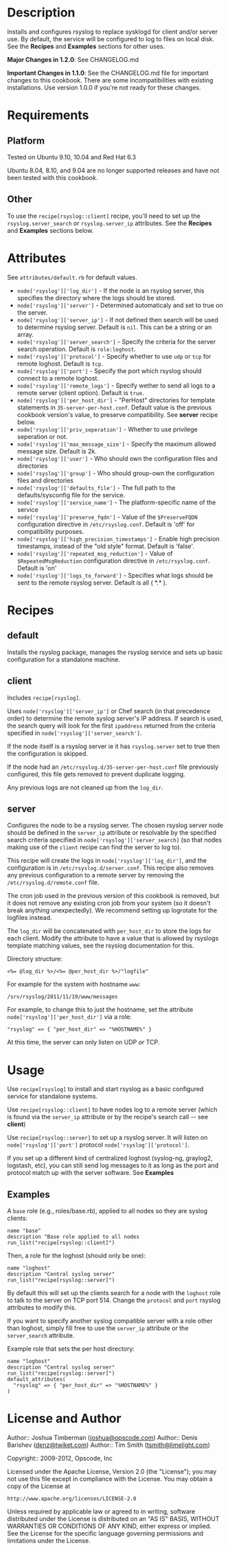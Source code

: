 Description
===========

Installs and configures rsyslog to replace sysklogd for client and/or
server use. By default, the service will be configured to log to
files on local disk. See the __Recipes__ and __Examples__ sections
for other uses.

**Major Changes in 1.2.0**: See CHANGELOG.md

**Important Changes in 1.1.0**: See the CHANGELOG.md file for
  important changes to this cookbook. There are some incompatibilities
  with existing installations. Use version 1.0.0 if you're not ready
  for these changes.

Requirements
============

Platform
--------

Tested on Ubuntu 9.10, 10.04 and Red Hat 6.3

Ubuntu 8.04, 8.10, and 9.04 are no longer supported releases and have not been tested with this cookbook.

Other
-----

To use the `recipe[rsyslog::client]` recipe, you'll need to set up the `rsyslog.server_search` or `rsyslog.server_ip` attributes.  See the __Recipes__ and __Examples__ sections below.

Attributes
==========

See `attributes/default.rb` for default values.

* `node['rsyslog']['log_dir']` - If the node is an rsyslog server,
  this specifies the directory where the logs should be stored.
* `node['rsyslog']['server']` - Determined automaticaly and set to true on
  the server.
* `node['rsyslog']['server_ip']` - If not defined then search will be used
  to determine rsyslog server. Default is `nil`.  This can be a string or an array.
* `node['rsyslog']['server_search']` - Specify the criteria for the server
  search operation. Default is `role:loghost`.
* `node['rsyslog']['protocol']` - Specify whether to use `udp` or
  `tcp` for remote loghost. Default is `tcp`.
* `node['rsyslog']['port']` - Specify the port which rsyslog should
  connect to a remote loghost.
* `node['rsyslog']['remote_logs']` - Specify wether to send all logs
  to a remote server (client option). Default is `true`.
* `node['rsyslog']['per_host_dir']` - "PerHost" directories for
  template statements in `35-server-per-host.conf`. Default value is
  the previous cookbook version's value, to preserve compatibility.
  See __server__ recipe below.
* `node['rsyslog']['priv_seperation']` - Whether to use privilege seperation or
   not.
* `node['rsyslog']['max_message_size']` - Specify the maximum allowed
  message size. Default is 2k.
* `node['rsyslog']['user']` - Who should own the configuration files and directories
* `node['rsyslog']['group']` - Who should group-own the configuration files
  and directories
* `node['rsyslog']['defaults_file']` - The full path to the defaults/sysconfig file
  for the service.
* `node['rsyslog']['service_name']` - The platform-specific name of the service
* `node['rsyslog']['preserve_fqdn']` - Value of the `$PreserveFQDN`
  configuration directive in `/etc/rsyslog.conf`. Default is 'off' for
  compatibility purposes.
* `node['rsyslog']['high_precision_timestamps']` -  Enable high precision
  timestamps, instead of the "old style" format.  Default is 'false'.
* `node['rsyslog']['repeated_msg_reduction']` -  Value of `$RepeatedMsgReduction`
  configuration directive in `/etc/rsyslog.conf`. Default is 'on'
* `node['rsyslog']['logs_to_forward']` -  Specifies what logs should be sent to the
  remote rsyslog server. Default is all ( \*.\* ).

Recipes
=======

default
-------

Installs the rsyslog package, manages the rsyslog service and sets up basic
configuration for a standalone machine.

client
------

Includes `recipe[rsyslog]`.

Uses `node['rsyslog']['server_ip']` or Chef search (in that precedence order)
to determine the remote syslog server's IP address. If search is used, the
search query will look for the first `ipaddress` returned from the criteria
specified in `node['rsyslog']['server_search']`.

If the node itself is a rsyslog server ie it has `rsyslog.server` set to true
then the configuration is skipped.

If the node had an `/etc/rsyslog.d/35-server-per-host.conf` file previously configured,
this file gets removed to prevent duplicate logging.

Any previous logs are not cleaned up from the `log_dir`.

server
------

Configures the node to be a rsyslog server. The chosen rsyslog server
node should be defined in the `server_ip` attribute or resolvable by
the specified search criteria specified in `node['rsyslog']['server_search]`
(so that nodes making use of the `client` recipe can find the server to log to).

This recipe will create the logs in `node['rsyslog']['log_dir']`, and
the configuration is in `/etc/rsyslog.d/server.conf`. This recipe also
removes any previous configuration to a remote server by removing the
`/etc/rsyslog.d/remote.conf` file.

The cron job used in the previous version of this cookbook is removed,
but it does not remove any existing cron job from your system (so it
doesn't break anything unexpectedly). We recommend setting up
logrotate for the logfiles instead.

The `log_dir` will be concatenated with `per_host_dir` to store the
logs for each client. Modify the attribute to have a value that is
allowed by rsyslogs template matching values, see the rsyslog
documentation for this.

Directory structure:

    <%= @log_dir %>/<%= @per_host_dir %>/"logfile"

For example for the system with hostname `www`:

    /srv/rsyslog/2011/11/19/www/messages

For example, to change this to just the hostname, set the attribute
`node['rsyslog']['per_host_dir']` via a role:

    "rsyslog" => { "per_host_dir" => "%HOSTNAME%" }

At this time, the server can only listen on UDP *or* TCP.

Usage
=====

Use `recipe[rsyslog]` to install and start rsyslog as a basic
configured service for standalone systems.

Use `recipe[rsyslog::client]` to have nodes log to a remote server
(which is found via the `server_ip` attribute or by the recipe's
search call -- see __client__)

Use `recipe[rsyslog::server]` to set up a rsyslog server. It will listen on
`node['rsyslog']['port']` protocol `node['rsyslog']['protocol']`.

If you set up a different kind of centralized loghost (syslog-ng,
graylog2, logstash, etc), you can still send log messages to it as
long as the port and protocol match up with the server
software. See __Examples__


Examples
--------

A `base` role (e.g., roles/base.rb), applied to all nodes so they are syslog clients:

    name "base"
    description "Base role applied to all nodes
    run_list("recipe[rsyslog::client]")

Then, a role for the loghost (should only be one):

    name "loghost"
    description "Central syslog server"
    run_list("recipe[rsyslog::server]")

By default this will set up the clients search for a node with the
`loghost` role to talk to the server on TCP port 514. Change the
`protocol` and `port` rsyslog attributes to modify this.

If you want to specify another syslog compatible server with a role other
than loghost, simply fill free to use the `server_ip` attribute or
the `server_search` attribute.

Example role that sets the per host directory:

    name "loghost"
    description "Central syslog server"
    run_list("recipe[rsyslog::server]")
    default_attributes(
      "rsyslog" => { "per_host_dir" => "%HOSTNAME%" }
    )

License and Author
==================

Author:: Joshua Timberman (<joshua@opscode.com>)
Author:: Denis Barishev (<denz@twiket.com>)
Author:: Tim Smith (<tsmith@limelight.com>)

Copyright:: 2009-2012, Opscode, Inc

Licensed under the Apache License, Version 2.0 (the "License");
you may not use this file except in compliance with the License.
You may obtain a copy of the License at

    http://www.apache.org/licenses/LICENSE-2.0

Unless required by applicable law or agreed to in writing, software
distributed under the License is distributed on an "AS IS" BASIS,
WITHOUT WARRANTIES OR CONDITIONS OF ANY KIND, either express or implied.
See the License for the specific language governing permissions and
limitations under the License.
